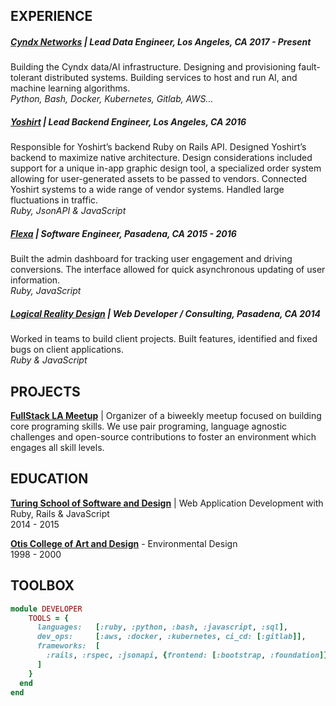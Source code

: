 EXPERIENCE
----------

##### [Cyndx Networks] | Lead Data Engineer, Los Angeles, CA 2017 - Present
Building the Cyndx data/AI infrastructure. Designing and provisioning
fault-tolerant distributed systems. Building services to host and run AI, and
machine learning algorithms.  
_Python, Bash, Docker, Kubernetes, Gitlab, AWS..._

##### [Yoshirt] | Lead Backend Engineer, Los Angeles, CA 2016
Responsible for Yoshirt’s backend Ruby on Rails API. Designed Yoshirt’s backend
to maximize native architecture. Design considerations included support for a
unique in-app graphic design tool, a specialized order system allowing for
user-generated assets to be passed to vendors. Connected Yoshirt systems to a
wide range of vendor systems. Handled large fluctuations in traffic.  
_Ruby, JsonAPI & JavaScript_

##### [Flexa] | Software Engineer, Pasadena, CA 2015 - 2016
Built the admin dashboard for tracking user engagement and driving conversions.
The interface allowed for quick asynchronous updating of user information.  
_Ruby, JavaScript_

##### [Logical Reality Design] | Web Developer / Consulting, Pasadena, CA 2014
Worked in teams to build client projects. Built features, identified and fixed
bugs on client applications.  
_Ruby & JavaScript_

[Cyndx Networks]:         http://bit.ly/2Mp3VHE
[Yoshirt]:                http://bit.ly/yo-shirt
[Flexa]:                  http://bit.ly/flexa-inc
[Logical Reality Design]: http://bit.ly/lrddesign

PROJECTS
--------

__[FullStack LA Meetup]__ \| Organizer of a biweekly meetup focused on building
core programing skills. We use pair programing, language agnostic
challenges and open-source contributions to foster an environment which
engages all skill levels.

[FullStack LA Meetup]: http://bit.ly/fullstack-meetup

EDUCATION
---------

__[Turing School of Software and Design]__ | Web Application Development with Ruby, Rails & JavaScript  
2014 - 2015

__[Otis College of Art and Design]__ - Environmental Design  
1998 - 2000

[Turing School of Software and Design]: http://bit.ly/turing-school
[Otis College of Art and Design]:       http://bit.ly/otis-art-college

TOOLBOX
-------

``` ruby
module DEVELOPER
    TOOLS = {
      languages:   [:ruby, :python, :bash, :javascript, :sql],
      dev_ops:     [:aws, :docker, :kubernetes, ci_cd: [:gitlab]],
      frameworks:  [
        :rails, :rspec, :jsonapi, {frontend: [:bootstrap, :foundation]}
      ]
    }
  end
end
```
